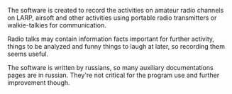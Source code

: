 The software is created to record the activities on amateur radio channels on LARP, airsoft and other activities using portable radio transmitters or walkie-talkies for communication.

Radio talks may contain information facts important for further activity,
things to be analyzed and funny things to laugh at later, so recording them seems useful.

The software is written by russians, so many auxiliary documentations pages are in russian. They're not critical for the program use and further improvement though.
